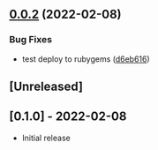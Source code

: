 ## [0.0.2](https://github.com/klueless-io/funky/compare/v0.0.1...v0.0.2) (2022-02-08)


### Bug Fixes

* test deploy to rubygems ([d6eb616](https://github.com/klueless-io/funky/commit/d6eb616c35f6ac797e31485a5d7ab18dfbb2234b))

## [Unreleased]

## [0.1.0] - 2022-02-08

- Initial release
